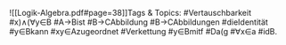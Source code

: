 
![[Logik-Algebra.pdf#page=38]]Tags & Topics:
   #Vertauschbarkeit
   #x)∧(∀y∈B
   #A→Bist
   #B→CAbbildung
   #B→CAbbildungen
   #dieIdentität
   #y∈Bkann
   #xy∈Azugeordnet
   #Verkettung
   #y∈Bmitf
   #Da(g
   #∀x∈a
   #idB.